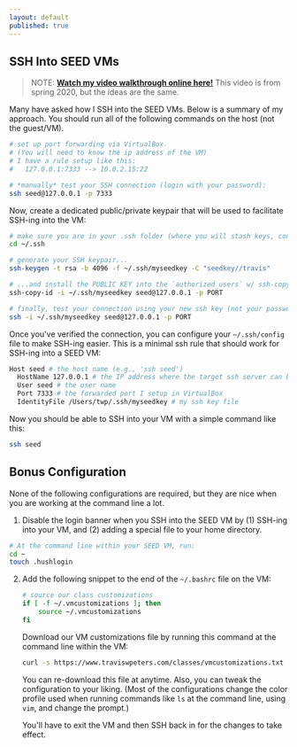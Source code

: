 ```yaml
---
layout: default
published: true
---
```


## SSH Into SEED VMs

> NOTE: [<i class="fas fa-play-circle"></i> **Watch my video walkthrough online here!**](https://montana.techsmithrelay.com/fEM2) This video is from spring 2020, but the ideas are the same.

Many have asked how I SSH into the SEED VMs.
Below is a summary of my approach.
You should run all of the following commands on the host (not the guest/VM).

```bash
# set up port forwarding via VirtualBox.
# (You will need to know the ip address of the VM)
# I have a rule setup like this:
#   127.0.0.1:7333 --> 10.0.2.15:22

# *manually* test your SSH connection (login with your password):
ssh seed@127.0.0.1 -p 7333
```

Now, create a dedicated public/private keypair that will be used to facilitate SSH-ing into the VM:

```bash
# make sure you are in your .ssh folder (where you will stash keys, config file, etc.)
cd ~/.ssh

# generate your SSH keypair...
ssh-keygen -t rsa -b 4096 -f ~/.ssh/myseedkey -C "seedkey//travis"

# ...and install the PUBLIC KEY into the `authorized_users` w/ ssh-copy-id
ssh-copy-id -i ~/.ssh/myseedkey seed@127.0.0.1 -p PORT

# finally, test your connection using your new ssh key (not your password)
ssh -i ~/.ssh/myseedkey seed@127.0.0.1 -p PORT  
```

Once you've verified the connection, you can configure your `~/.ssh/config` file to make SSH-ing easier.
This is a minimal ssh rule that should work for SSH-ing into a SEED VM:

```bash
Host seed # the host name (e.g., 'ssh seed')
  HostName 127.0.0.1 # the IP address where the target ssh server can be found
  User seed # the user name
  Port 7333 # the forwarded port I setup in VirtualBox
  IdentityFile /Users/twp/.ssh/myseedkey # my ssh key file
```

Now you should be able to SSH into your VM with a simple command like this:

```bash
ssh seed
```

## Bonus Configuration

None of the following configurations are required, but they are nice when you are working at the command line a lot.

1. Disable the login banner when you SSH into the SEED VM by (1) SSH-ing into your VM, and (2) adding a special file to your home directory.
```bash
# At the command line within your SEED VM, run:
cd ~
touch .hushlogin
```
2. Add the following snippet to the end of the `~/.bashrc` file on the VM:
    ```bash
    # source our class customizations
    if [ -f ~/.vmcustomizations ]; then
        source ~/.vmcustomizations
    fi
    ```

    Download our VM customizations file by running this command at the command line within the VM:
    ```bash
    curl -s https://www.traviswpeters.com/classes/vmcustomizations.txt -o .vmcustomizations
    ```
    You can re-download this file at anytime.
    Also, you can tweak the configuration to your liking.
    (Most of the configurations change the color profile used when running commands like `ls` at the command line, using `vim`, and change the prompt.)

    You'll have to exit the VM and then SSH back in for the changes to take effect.
